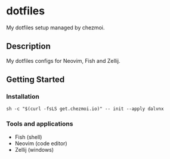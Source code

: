 # dotfiles

My dotfiles setup managed by chezmoi.

## Description

My dotfiles configs for Neovim, Fish and Zellij.

## Getting Started

### Installation

```
sh -c "$(curl -fsLS get.chezmoi.io)" -- init --apply dalvnx
```

### Tools and applications

* Fish (shell)
* Neovim (code editor)
* Zellij (windows)
